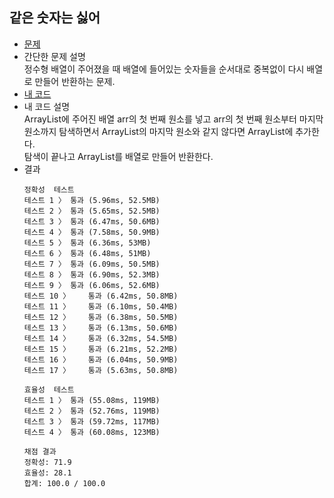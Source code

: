 ## 같은 숫자는 싫어
* [문제](https://programmers.co.kr/learn/courses/30/lessons/42585)  
* 간단한 문제 설명  
    정수형 배열이 주어졌을 때 배열에 들어있는 숫자들을 순서대로 중복없이 다시 배열로 만들어 반환하는 문제.
* [내 코드](i_dont_like_the_same_number.java)  
* 내 코드 설명  
    ArrayList에 주어진 배열 arr의 첫 번째 원소를 넣고 arr의 첫 번째 원소부터 마지막 원소까지 탐색하면서 ArrayList의 마지막 원소와 같지 않다면 ArrayList에 추가한다.  
    탐색이 끝나고 ArrayList를 배열로 만들어 반환한다.  
* 결과  
    ```
    정확성  테스트
    테스트 1 〉	통과 (5.96ms, 52.5MB)
    테스트 2 〉	통과 (5.65ms, 52.5MB)
    테스트 3 〉	통과 (6.47ms, 50.6MB)
    테스트 4 〉	통과 (7.58ms, 50.9MB)
    테스트 5 〉	통과 (6.36ms, 53MB)
    테스트 6 〉	통과 (6.48ms, 51MB)
    테스트 7 〉	통과 (6.09ms, 50.5MB)
    테스트 8 〉	통과 (6.90ms, 52.3MB)
    테스트 9 〉	통과 (6.06ms, 52.6MB)
    테스트 10 〉	통과 (6.42ms, 50.8MB)
    테스트 11 〉	통과 (6.10ms, 50.4MB)
    테스트 12 〉	통과 (6.38ms, 50.5MB)
    테스트 13 〉	통과 (6.13ms, 50.6MB)
    테스트 14 〉	통과 (6.32ms, 54.5MB)
    테스트 15 〉	통과 (6.21ms, 52.2MB)
    테스트 16 〉	통과 (6.04ms, 50.9MB)
    테스트 17 〉	통과 (5.63ms, 50.8MB)

    효율성  테스트
    테스트 1 〉	통과 (55.08ms, 119MB)
    테스트 2 〉	통과 (52.76ms, 119MB)
    테스트 3 〉	통과 (59.72ms, 117MB)
    테스트 4 〉	통과 (60.08ms, 123MB)

    채점 결과
    정확성: 71.9
    효율성: 28.1
    합계: 100.0 / 100.0
    ```

